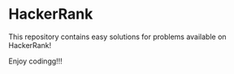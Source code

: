 # HackerRank
This repository contains easy solutions for problems available on HackerRank!

Enjoy codingg!!!
